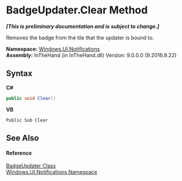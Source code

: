 # BadgeUpdater.Clear Method 
 _**\[This is preliminary documentation and is subject to change.\]**_

Removes the badge from the tile that the updater is bound to.

**Namespace:**&nbsp;<a href="N_Windows_UI_Notifications">Windows.UI.Notifications</a><br />**Assembly:**&nbsp;InTheHand (in InTheHand.dll) Version: 9.0.0.0 (9.2016.9.22)

## Syntax

**C#**<br />
``` C#
public void Clear()
```

**VB**<br />
``` VB
Public Sub Clear
```


## See Also


#### Reference
<a href="T_Windows_UI_Notifications_BadgeUpdater">BadgeUpdater Class</a><br /><a href="N_Windows_UI_Notifications">Windows.UI.Notifications Namespace</a><br />